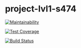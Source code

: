 # project-lvl1-s474

[![Maintainability](https://api.codeclimate.com/v1/badges/4eb2729aff1f1ee9c2b6/maintainability)](https://codeclimate.com/github/AnastasiyaYS/project-lvl1-s474/maintainability)

[![Test Coverage](https://api.codeclimate.com/v1/badges/4eb2729aff1f1ee9c2b6/test_coverage)](https://codeclimate.com/github/AnastasiyaYS/project-lvl1-s474/test_coverage)

[![Build Status](https://travis-ci.org/AnastasiyaYS/project-lvl1-s474.svg?branch=master)](https://travis-ci.org/AnastasiyaYS/project-lvl1-s474)

